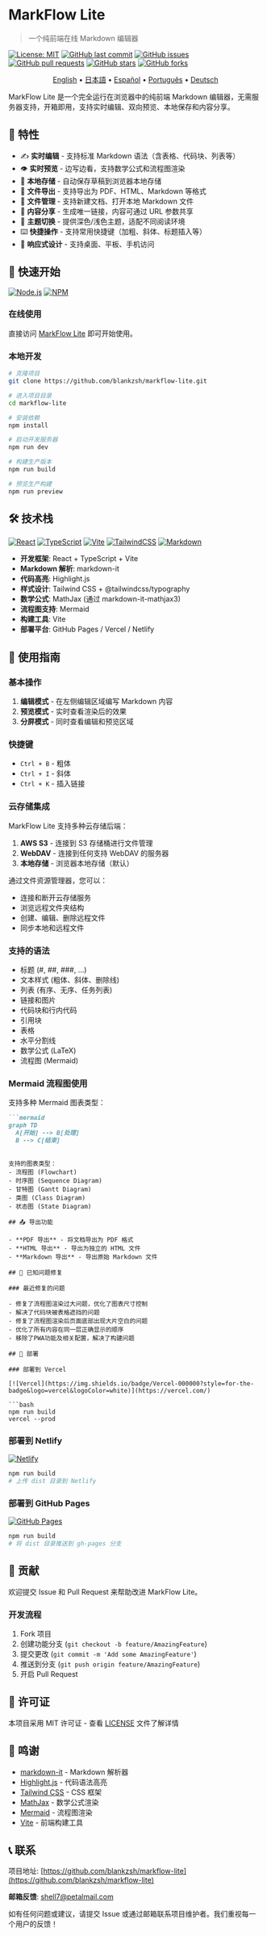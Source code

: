 # MarkFlow Lite

> 一个纯前端在线 Markdown 编辑器

[![License: MIT](https://img.shields.io/badge/License-MIT-yellow.svg)](https://opensource.org/licenses/MIT)
[![GitHub last commit](https://img.shields.io/github/last-commit/blankzsh/markflow-lite)](https://github.com/blankzsh/markflow-lite/commits/main)
[![GitHub issues](https://img.shields.io/github/issues/blankzsh/markflow-lite)](https://github.com/blankzsh/markflow-lite/issues)
[![GitHub pull requests](https://img.shields.io/github/issues-pr/blankzsh/markflow-lite)](https://github.com/blankzsh/markflow-lite/pulls)
[![GitHub stars](https://img.shields.io/github/stars/blankzsh/markflow-lite)](https://github.com/blankzsh/markflow-lite/stargazers)
[![GitHub forks](https://img.shields.io/github/forks/blankzsh/markflow-lite)](https://github.com/blankzsh/markflow-lite/network/members)

<p align="center">
  <a href="README_en.md">English</a> •
  <a href="README_ja.md">日本語</a> •
  <a href="README_es.md">Español</a> •
  <a href="README_pt.md">Português</a> •
  <a href="README_de.md">Deutsch</a>
</p>

MarkFlow Lite 是一个完全运行在浏览器中的纯前端 Markdown 编辑器，无需服务器支持，开箱即用，支持实时编辑、双向预览、本地保存和内容分享。

## 🌟 特性

- ✍️ **实时编辑** - 支持标准 Markdown 语法（含表格、代码块、列表等）
- 👁️ **实时预览** - 边写边看，支持数学公式和流程图渲染
- 💾 **本地存储** - 自动保存草稿到浏览器本地存储
- 📄 **文件导出** - 支持导出为 PDF、HTML、Markdown 等格式
- 📂 **文件管理** - 支持新建文档、打开本地 Markdown 文件
- 🔗 **内容分享** - 生成唯一链接，内容可通过 URL 参数共享
- 🎨 **主题切换** - 提供深色/浅色主题，适配不同阅读环境
- ⌨️ **快捷操作** - 支持常用快捷键（加粗、斜体、标题插入等）
- 📱 **响应式设计** - 支持桌面、平板、手机访问

## 🚀 快速开始

[![Node.js](https://img.shields.io/badge/Node.js-339933?style=for-the-badge&logo=nodedotjs&logoColor=white)](https://nodejs.org/)
[![NPM](https://img.shields.io/badge/NPM-CB3837?style=for-the-badge&logo=npm&logoColor=white)](https://www.npmjs.com/)

### 在线使用

直接访问 [MarkFlow Lite](https://editor.currso.com) 即可开始使用。

### 本地开发

```bash
# 克隆项目
git clone https://github.com/blankzsh/markflow-lite.git

# 进入项目目录
cd markflow-lite

# 安装依赖
npm install

# 启动开发服务器
npm run dev

# 构建生产版本
npm run build

# 预览生产构建
npm run preview
```

## 🛠️ 技术栈

[![React](https://img.shields.io/badge/React-20232A?style=for-the-badge&logo=react&logoColor=61DAFB)](https://reactjs.org/)
[![TypeScript](https://img.shields.io/badge/TypeScript-007ACC?style=for-the-badge&logo=typescript&logoColor=white)](https://www.typescriptlang.org/)
[![Vite](https://img.shields.io/badge/Vite-B73BFE?style=for-the-badge&logo=vite&logoColor=FFD62E)](https://vitejs.dev/)
[![TailwindCSS](https://img.shields.io/badge/Tailwind_CSS-38B2AC?style=for-the-badge&logo=tailwind-css&logoColor=white)](https://tailwindcss.com/)
[![Markdown](https://img.shields.io/badge/Markdown-000000?style=for-the-badge&logo=markdown&logoColor=white)](https://markdown-it.github.io/)

- **开发框架**: React + TypeScript + Vite
- **Markdown 解析**: markdown-it
- **代码高亮**: Highlight.js
- **样式设计**: Tailwind CSS + @tailwindcss/typography
- **数学公式**: MathJax (通过 markdown-it-mathjax3)
- **流程图支持**: Mermaid
- **构建工具**: Vite
- **部署平台**: GitHub Pages / Vercel / Netlify

## 📖 使用指南

### 基本操作

1. **编辑模式** - 在左侧编辑区域编写 Markdown 内容
2. **预览模式** - 实时查看渲染后的效果
3. **分屏模式** - 同时查看编辑和预览区域

### 快捷键

- `Ctrl + B` - 粗体
- `Ctrl + I` - 斜体
- `Ctrl + K` - 插入链接

### 云存储集成

MarkFlow Lite 支持多种云存储后端：

1. **AWS S3** - 连接到 S3 存储桶进行文件管理
2. **WebDAV** - 连接到任何支持 WebDAV 的服务器
3. **本地存储** - 浏览器本地存储（默认）

通过文件资源管理器，您可以：
- 连接和断开云存储服务
- 浏览远程文件夹结构
- 创建、编辑、删除远程文件
- 同步本地和远程文件

### 支持的语法

- 标题 (#, ##, ###, ...)
- 文本样式 (粗体、斜体、删除线)
- 列表 (有序、无序、任务列表)
- 链接和图片
- 代码块和行内代码
- 引用块
- 表格
- 水平分割线
- 数学公式 (LaTeX)
- 流程图 (Mermaid)

### Mermaid 流程图使用

支持多种 Mermaid 图表类型：

```markdown
```mermaid
graph TD
  A[开始] --> B[处理]
  B --> C[结束]
```
```

支持的图表类型：
- 流程图 (Flowchart)
- 时序图 (Sequence Diagram)
- 甘特图 (Gantt Diagram)
- 类图 (Class Diagram)
- 状态图 (State Diagram)

## 📤 导出功能

- **PDF 导出** - 将文档导出为 PDF 格式
- **HTML 导出** - 导出为独立的 HTML 文件
- **Markdown 导出** - 导出原始 Markdown 文件

## 🐛 已知问题修复

### 最近修复的问题

- 修复了流程图渲染过大问题，优化了图表尺寸控制
- 解决了代码块被表格遮挡的问题
- 修复了流程图渲染后页面底部出现大片空白的问题
- 优化了所有内容在同一层正确显示的顺序
- 移除了PWA功能及相关配置，解决了构建问题

## 🔧 部署

### 部署到 Vercel

[![Vercel](https://img.shields.io/badge/Vercel-000000?style=for-the-badge&logo=vercel&logoColor=white)](https://vercel.com/)

```bash
npm run build
vercel --prod
```

### 部署到 Netlify

[![Netlify](https://img.shields.io/badge/Netlify-00C7B7?style=for-the-badge&logo=netlify&logoColor=white)](https://www.netlify.com/)

```bash
npm run build
# 上传 dist 目录到 Netlify
```

### 部署到 GitHub Pages

[![GitHub Pages](https://img.shields.io/badge/GitHub%20Pages-222222?style=for-the-badge&logo=github&logoColor=white)](https://pages.github.com/)

```bash
npm run build
# 将 dist 目录推送到 gh-pages 分支
```

## 🤝 贡献

欢迎提交 Issue 和 Pull Request 来帮助改进 MarkFlow Lite。

### 开发流程

1. Fork 项目
2. 创建功能分支 (`git checkout -b feature/AmazingFeature`)
3. 提交更改 (`git commit -m 'Add some AmazingFeature'`)
4. 推送到分支 (`git push origin feature/AmazingFeature`)
5. 开启 Pull Request

## 📄 许可证

本项目采用 MIT 许可证 - 查看 [LICENSE](LICENSE) 文件了解详情

## 🙏 鸣谢

- [markdown-it](https://github.com/markdown-it/markdown-it) - Markdown 解析器
- [Highlight.js](https://highlightjs.org/) - 代码语法高亮
- [Tailwind CSS](https://tailwindcss.com/) - CSS 框架
- [MathJax](https://www.mathjax.org/) - 数学公式渲染
- [Mermaid](https://mermaid-js.github.io/) - 流程图渲染
- [Vite](https://vitejs.dev/) - 前端构建工具

## 📞 联系

项目地址: [https://github.com/blankzsh/markflow-lite](https://github.com/blankzsh/markflow-lite)

**邮箱反馈**: [shell7@petalmail.com](mailto:shell7@petalmail.com)

如有任何问题或建议，请提交 Issue 或通过邮箱联系项目维护者。我们重视每一个用户的反馈！